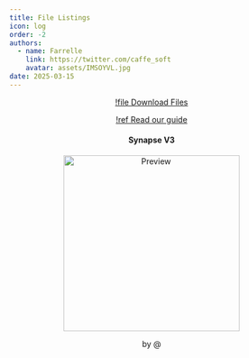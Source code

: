 ```yaml
---
title: File Listings
icon: log
order: -2
authors:
  - name: Farrelle
    link: https://twitter.com/caffe_soft
    avatar: assets/IMSOYVL.jpg
date: 2025-03-15
---
```


<div align="center">

[!file Download Files](https://github.com/fastdotspace/mods/archive/refs/heads/main.zip)

[!ref Read our guide](/mods/help.md)

<div align="center">

#### Synapse V3

<img src="https://raw.githubusercontent.com/fastdotspace/mods/refs/heads/main/assets/Synapse/image.png" width="312" alt="Preview">

by @

</div>
